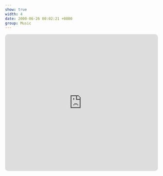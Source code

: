 ```yaml
---
show: true
width: 4
date: 2000-06-26 00:02:21 +0800
group: Music
---
```

<div>
<iframe allow="autoplay *; encrypted-media *; fullscreen *; clipboard-write" frameborder="0" height="450" style="width:100%;max-width:660px;overflow:hidden;border-radius:10px;" sandbox="allow-forms allow-popups allow-same-origin allow-scripts allow-storage-access-by-user-activation allow-top-navigation-by-user-activation" src="https://embed.music.apple.com/cn/album/%E3%81%A0%E3%81%8B%E3%82%89%E5%83%95%E3%81%AF%E9%9F%B3%E6%A5%BD%E3%82%92%E8%BE%9E%E3%82%81%E3%81%9F/1648876058?l=en-GB"></iframe>
</div>
